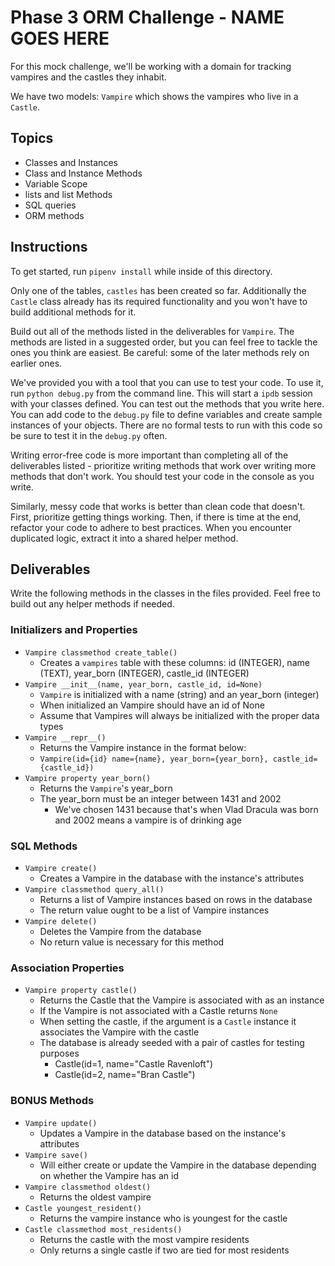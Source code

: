 # Phase 3 ORM Challenge - NAME GOES HERE

For this mock challenge, we'll be working with a domain for tracking vampires
and the castles they inhabit.

We have two models: `Vampire` which shows the vampires who live in a `Castle`.

## Topics

- Classes and Instances
- Class and Instance Methods
- Variable Scope
- lists and list Methods
- SQL queries
- ORM methods

## Instructions

To get started, run `pipenv install` while inside of this directory.

Only one of the tables, `castles` has been created so far. Additionally the `Castle`
class already has its required functionality and you won't have to build
additional methods for it.

Build out all of the methods listed in the deliverables for `Vampire`. The methods are listed
in a suggested order, but you can feel free to tackle the ones you think are
easiest. Be careful: some of the later methods rely on earlier ones.

We've provided you with a tool that you can use to test your code. To use it,
run `python debug.py` from the command line. This will start a `ipdb` session
with your classes defined. You can test out the methods that you write here. You
can add code to the `debug.py` file to define variables and create sample
instances of your objects. There are no formal tests to run with this code so be
sure to test it in the `debug.py` often.

Writing error-free code is more important than completing all of the
deliverables listed - prioritize writing methods that work over writing more
methods that don't work. You should test your code in the console as you write.

Similarly, messy code that works is better than clean code that doesn't. First,
prioritize getting things working. Then, if there is time at the end, refactor
your code to adhere to best practices. When you encounter duplicated logic,
extract it into a shared helper method.

## Deliverables

Write the following methods in the classes in the files provided. Feel free to
build out any helper methods if needed.

### Initializers and Properties

- `Vampire classmethod create_table()`
  - Creates a `vampires` table with these columns: id (INTEGER), name (TEXT),
  year_born (INTEGER), castle_id (INTEGER)
- `Vampire __init__(name, year_born, castle_id, id=None)`
  - `Vampire` is initialized with a name (string) and an year_born (integer)
  - When initialized an Vampire should have an id of None
  - Assume that Vampires will always be initialized with the proper data types
- `Vampire __repr__()`
  - Returns the Vampire instance in the format below:
  - `Vampire(id={id} name={name}, year_born={year_born}, castle_id={castle_id})`
- `Vampire property year_born()`
  - Returns the `Vampire`'s year_born
  - The year_born must be an integer between 1431 and 2002
    - We've chosen 1431 because that's when Vlad Dracula was born and 2002 means a vampire is of drinking age

### SQL Methods

- `Vampire create()`
  - Creates a Vampire in the database with the instance's attributes
- `Vampire classmethod query_all()`
  - Returns a list of Vampire instances based on rows in the database
  - The return value ought to be a list of Vampire instances
- `Vampire delete()`
  - Deletes the Vampire from the database
  - No return value is necessary for this method

### Association Properties

- `Vampire property castle()`
  - Returns the Castle that the Vampire is associated with as an instance
  - If the Vampire is not associated with a Castle returns `None`
  - When setting the castle, if the argument is a `Castle` instance it associates
  the Vampire with the castle
  - The database is already seeded with a pair of castles for testing purposes
    - Castle(id=1, name="Castle Ravenloft")
    - Castle(id=2, name="Bran Castle")

### BONUS Methods

- `Vampire update()`
  - Updates a Vampire in the database based on the instance's attributes
- `Vampire save()`
  - Will either create or update the Vampire in the database depending on
  whether the Vampire has an id
- `Vampire classmethod oldest()`
  - Returns the oldest vampire
- `Castle youngest_resident()`
  - Returns the vampire instance who is youngest for the castle
- `Castle classmethod most_residents()`
  - Returns the castle with the most vampire residents
  - Only returns a single castle if two are tied for most residents
